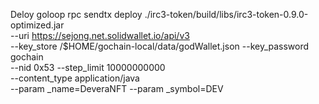 Deloy goloop rpc sendtx deploy ./irc3-token/build/libs/irc3-token-0.9.0-optimized.jar \
    --uri https://sejong.net.solidwallet.io/api/v3 \
    --key_store /$HOME/gochain-local/data/godWallet.json --key_password gochain \
    --nid 0x53 --step_limit 10000000000 \
    --content_type application/java \
    --param _name=DeveraNFT --param _symbol=DEV